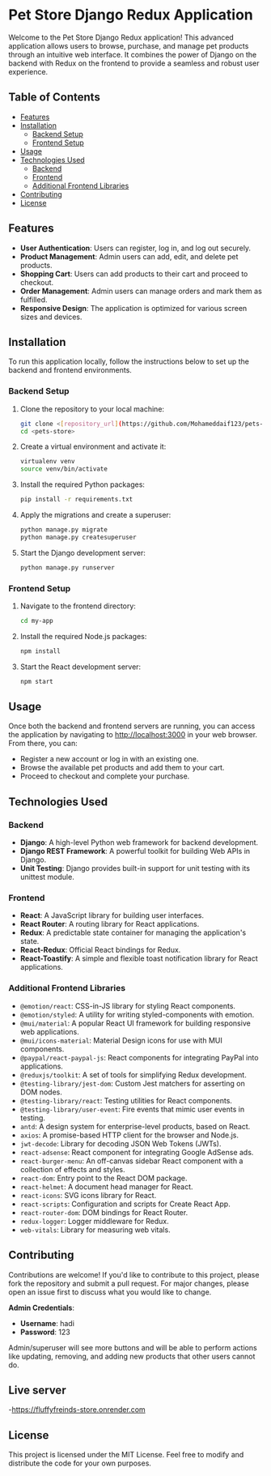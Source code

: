# Pet Store Django Redux Application

Welcome to the Pet Store Django Redux application! This advanced application allows users to browse, purchase, and manage pet products through an intuitive web interface. It combines the power of Django on the backend with Redux on the frontend to provide a seamless and robust user experience.

## Table of Contents
- [Features](#features)
- [Installation](#installation)
  - [Backend Setup](#backend-setup)
  - [Frontend Setup](#frontend-setup)
- [Usage](#usage)
- [Technologies Used](#technologies-used)
  - [Backend](#backend)
  - [Frontend](#frontend)
  - [Additional Frontend Libraries](#additional-frontend-libraries)
- [Contributing](#contributing)
- [License](#license)

## Features
- **User Authentication**: Users can register, log in, and log out securely.
- **Product Management**: Admin users can add, edit, and delete pet products.
- **Shopping Cart**: Users can add products to their cart and proceed to checkout.
- **Order Management**: Admin users can manage orders and mark them as fulfilled.
- **Responsive Design**: The application is optimized for various screen sizes and devices.

## Installation

To run this application locally, follow the instructions below to set up the backend and frontend environments.

### Backend Setup

1. Clone the repository to your local machine:
    ```bash
    git clone <[repository_url](https://github.com/Mohameddaif123/pets-store)>
    cd <pets-store>
    ```
2. Create a virtual environment and activate it:
    ```bash
    virtualenv venv
    source venv/bin/activate
    ```
3. Install the required Python packages:
    ```bash
    pip install -r requirements.txt
    ```
4. Apply the migrations and create a superuser:
    ```bash
    python manage.py migrate
    python manage.py createsuperuser
    ```
5. Start the Django development server:
    ```bash
    python manage.py runserver
    ```

### Frontend Setup

1. Navigate to the frontend directory:
    ```bash
    cd my-app
    ```
2. Install the required Node.js packages:
    ```bash
    npm install
    ```
3. Start the React development server:
    ```bash
    npm start
    ```

## Usage

Once both the backend and frontend servers are running, you can access the application by navigating to [http://localhost:3000](http://localhost:3000) in your web browser. From there, you can:
- Register a new account or log in with an existing one.
- Browse the available pet products and add them to your cart.
- Proceed to checkout and complete your purchase.

## Technologies Used

### Backend
- **Django**: A high-level Python web framework for backend development.
- **Django REST Framework**: A powerful toolkit for building Web APIs in Django.
- **Unit Testing**: Django provides built-in support for unit testing with its unittest module.

### Frontend
- **React**: A JavaScript library for building user interfaces.
- **React Router**: A routing library for React applications.
- **Redux**: A predictable state container for managing the application's state.
- **React-Redux**: Official React bindings for Redux.
- **React-Toastify**: A simple and flexible toast notification library for React applications.

### Additional Frontend Libraries
- `@emotion/react`: CSS-in-JS library for styling React components.
- `@emotion/styled`: A utility for writing styled-components with emotion.
- `@mui/material`: A popular React UI framework for building responsive web applications.
- `@mui/icons-material`: Material Design icons for use with MUI components.
- `@paypal/react-paypal-js`: React components for integrating PayPal into applications.
- `@reduxjs/toolkit`: A set of tools for simplifying Redux development.
- `@testing-library/jest-dom`: Custom Jest matchers for asserting on DOM nodes.
- `@testing-library/react`: Testing utilities for React components.
- `@testing-library/user-event`: Fire events that mimic user events in testing.
- `antd`: A design system for enterprise-level products, based on React.
- `axios`: A promise-based HTTP client for the browser and Node.js.
- `jwt-decode`: Library for decoding JSON Web Tokens (JWTs).
- `react-adsense`: React component for integrating Google AdSense ads.
- `react-burger-menu`: An off-canvas sidebar React component with a collection of effects and styles.
- `react-dom`: Entry point to the React DOM package.
- `react-helmet`: A document head manager for React.
- `react-icons`: SVG icons library for React.
- `react-scripts`: Configuration and scripts for Create React App.
- `react-router-dom`: DOM bindings for React Router.
- `redux-logger`: Logger middleware for Redux.
- `web-vitals`: Library for measuring web vitals.

## Contributing

Contributions are welcome! If you'd like to contribute to this project, please fork the repository and submit a pull request. For major changes, please open an issue first to discuss what you would like to change.

**Admin Credentials**:
- **Username**: hadi
- **Password**: 123

Admin/superuser will see more buttons and will be able to perform actions like updating, removing, and adding new products that other users cannot do.

## Live server
-https://fluffyfreinds-store.onrender.com

## License

This project is licensed under the MIT License. Feel free to modify and distribute the code for your own purposes.
